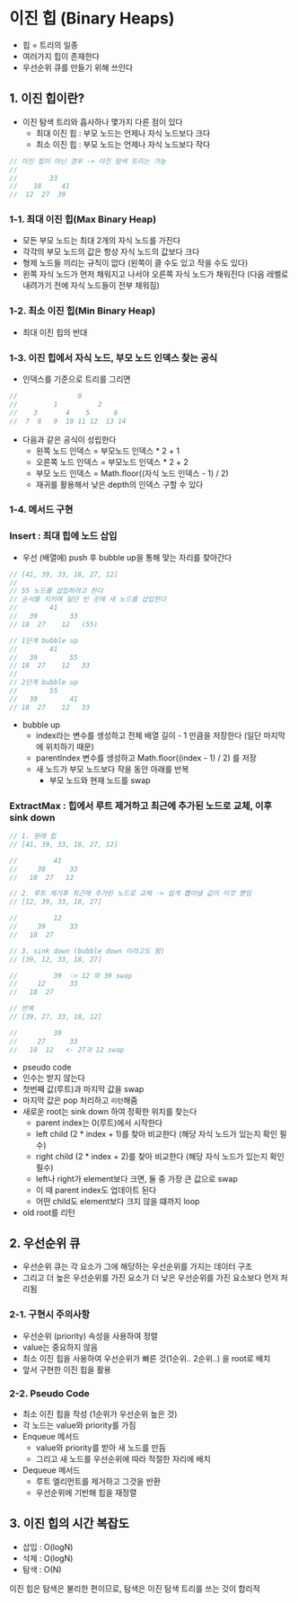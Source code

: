 # 이진 힙 (Binary Heaps)
- 힙 = 트리의 일종
- 여러가지 힙이 존재한다
- 우선순위 큐를 만들기 위해 쓰인다

## 1. 이진 힙이란?
- 이진 탐색 트리와 흡사하나 몇가지 다른 점이 있다
  - 최대 이진 힙 : 부모 노드는 언제나 자식 노드보다 크다
  - 최소 이진 힙 : 부모 노드는 언제나 자식 노드보다 작다
```js
// 이진 힙이 아닌 경우 -> 이진 탐색 트리는 가능
// 
//        33
//    18     41
//  12  27  39
```

### 1-1. 최대 이진 힙(Max Binary Heap)
- 모든 부모 노드는 최대 2개의 자식 노드를 가진다
- 각각의 부모 노드의 값은 항상 자식 노드의 값보다 크다
- 형제 노드들 끼리는 규칙이 없다 (왼쪽이 클 수도 있고 작을 수도 있다)
- 왼쪽 자식 노드가 먼저 채워지고 나서야 오른쪽 자식 노드가 채워진다 (다음 레벨로 내려가기 전에 자식 노드들이 전부 채워짐)

### 1-2. 최소 이진 힙(Min Binary Heap)
- 최대 이진 힙의 반대

### 1-3. 이진 힙에서 자식 노드, 부모 노드 인덱스 찾는 공식
- 인덱스를 기준으로 트리를 그리면
```js
//               0
//         1          2
//    3       4    5      6
//  7  8   9  10 11 12  13 14
```
- 다음과 같은 공식이 성립한다
  - 왼쪽 노드 인덱스 = 부모노드 인덱스 * 2 + 1
  - 오른쪽 노드 인덱스 = 부모노드 인덱스 * 2 + 2
  - 부모 노드 인덱스 = Math.floor((자식 노드 인덱스 - 1) / 2)
  - 재귀를 활용해서 낮은 depth의 인덱스 구할 수 있다

### 1-4. 메서드 구현

### Insert : 최대 힙에 노드 삽입
- 우선 (배열에) push 후 bubble up을 통해 맞는 자리를 찾아간다
```js
// [41, 39, 33, 18, 27, 12]
//
// 55 노드를 삽입하려고 한다
// 순서를 지키며 일단 빈 곳에 새 노드를 삽입한다
//        41
//   39        33
// 18  27    12   (55)

// 1단계 bubble up
//        41
//   39        55
// 18  27    12   33
//
// 2단계 bubble up
//        55
//   39        41
// 18  27    12   33
```

- bubble up
  - index라는 변수를 생성하고 전체 배열 길이 - 1 만큼을 저장한다 (일단 마지막에 위치하기 때문)
  - parentIndex 변수를 생성하고 Math.floor((index - 1) / 2) 를 저장
  - 새 노드가 부모 노드보다 작을 동안 아래를 반복
    - 부모 노드와 현재 노드를 swap

### ExtractMax : 힙에서 루트 제거하고 최근에 추가된 노드로 교체, 이후 sink down
```js
// 1. 원래 힙
// [41, 39, 33, 18, 27, 12]

//         41
//     39      33
//   18  27   12

// 2. 루트 제거후 최근에 추가된 노드로 교체 -> 쉽게 뽑아낼 값이 이것 뿐임
// [12, 39, 33, 18, 27]

//         12
//     39      33
//   18  27   

// 3. sink down (bubble down 이라고도 함)
// [39, 12, 33, 18, 27]

//         39  -> 12 와 39 swap
//     12      33
//   18  27   

// 반복
// [39, 27, 33, 18, 12]

//         39
//     27      33
//   18  12   <- 27과 12 swap
```

- pseudo code
- 인수는 받지 않는다
- 첫번째 값(루트)과 마지막 값을 swap
- 마지막 값은 pop 처리하고 `리턴`해줌
- 새로운 root는 sink down 하여 정확한 위치를 찾는다
  - parent index는 0(루트)에서 시작한다
  - left child (2 * index + 1)를 찾아 비교한다 (해당 자식 노드가 있는지 확인 필수)
  - right child (2 * index + 2)를 찾아 비교한다 (해당 자식 노드가 있는지 확인 필수)
  - left나 right가 element보다 크면, 둘 중 가장 큰 값으로 swap
  - 이 때 parent index도 업데이트 된다
  - 어떤 child도 element보다 크지 않을 떄까지 loop
- old root를 리턴

## 2. 우선순위 큐
- 우선순위 큐는 각 요소가 그에 해당하는 우선순위를 가지는 데이터 구조
- 그리고 더 높은 우선순위를 가진 요소가 더 낮은 우선순위를 가진 요소보다 먼저 처리됨

### 2-1. 구현시 주의사항
- 우선순위 (priority) 속성을 사용하여 정렬
- value는 중요하지 않음
- 최소 이진 힙을 사용하여 우선순위가 빠른 것(1순위.. 2순위..) 을 root로 배치
- 앞서 구현한 이진 힙을 활용

### 2-2. Pseudo Code
- 최소 이진 힙을 작성 (1순위가 우선순위 높은 것)
- 각 노드는 value와 priority를 가짐
- Enqueue 메서드
  - value와 priority를 받아 새 노드를 만듬
  - 그리고 새 노드를 우선순위에 따라 적절한 자리에 배치
- Dequeue 메서드
  - 루트 엘리먼트를 제거하고 그것을 반환
  - 우선순위에 기반해 힙을 재정렬

## 3. 이진 힙의 시간 복잡도
- 삽입 : O(logN)
- 삭제 : O(logN)
- 탐색 : O(N)


이진 힙은 탐색은 불리한 편이므로, 탐색은 이진 탐색 트리를 쓰는 것이 합리적